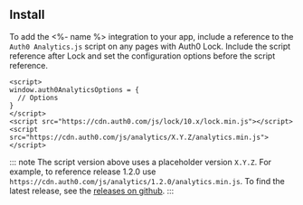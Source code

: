 ## Install

To add the <%- name %> integration to your app, include a reference to the `Auth0 Analytics.js` script on any pages with Auth0 Lock. Include the script reference after Lock and set the configuration options before the script reference.

```
<script>
window.auth0AnalyticsOptions = {
  // Options
}
</script>
<script src="https://cdn.auth0.com/js/lock/10.x/lock.min.js"></script>
<script src="https://cdn.auth0.com/js/analytics/X.Y.Z/analytics.min.js"></script>
```

::: note
The script version above uses a placeholder version `X.Y.Z`. For example, to reference release 1.2.0 use `https://cdn.auth0.com/js/analytics/1.2.0/analytics.min.js`. To find the latest release, see the [releases on github](https://github.com/auth0/auth0-analytics.js/releases/).
:::